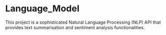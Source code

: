 # Language_Model
This project is a sophisticated Natural Language Processing (NLP) API that provides text summarisation and sentiment analysis functionalities.

